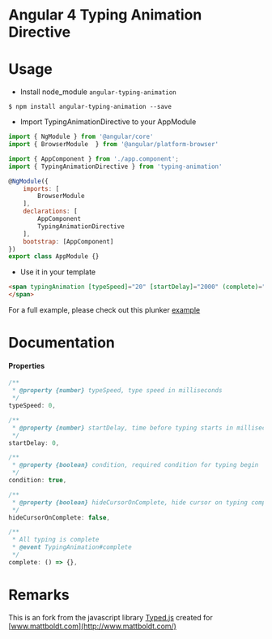 # Angular 4 Typing Animation Directive

# Usage

- Install node_module `angular-typing-animation`

```
$ npm install angular-typing-animation --save
```

- Import TypingAnimationDirective to your AppModule

``` js
import { NgModule } from '@angular/core'
import { BrowserModule  } from '@angular/platform-browser'

import { AppComponent } from './app.component';
import { TypingAnimationDirective } from 'typing-animation'

@NgModule({
    imports: [
        BrowserModule
    ],
    declarations: [
        AppComponent
        TypingAnimationDirective
    ],
    bootstrap: [AppComponent]
})
export class AppModule {}
```

- Use it in your template

``` html
<span typingAnimation [typeSpeed]="20" [startDelay]="2000" (complete)="onComplete()">
</span>
```

For a full example, please check out this plunker [example](https://embed.plnkr.co/CefhwrE7yFLAciY7ZsPU/)

# Documentation

#### Properties

``` js
/**
 * @property {number} typeSpeed, type speed in milliseconds
 */
typeSpeed: 0,

/**
 * @property {number} startDelay, time before typing starts in milliseconds
 */
startDelay: 0,

/**
 * @property {boolean} condition, required condition for typing begin
 */
condition: true,

/**
 * @property {boolean} hideCursorOnComplete, hide cursor on typing complete
 */
hideCursorOnComplete: false,

/**
 * All typing is complete
 * @event TypingAnimation#complete
 */
complete: () => {},
```

# Remarks

This is an fork from the javascript library [Typed.js](http://www.mattboldt.com/demos/typed-js/) created for [www.mattboldt.com](http://www.mattboldt.com/)